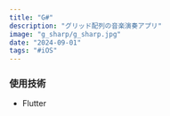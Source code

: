 ```yaml
---
title: "G#"
description: "グリッド配列の音楽演奏アプリ"
image: "g_sharp/g_sharp.jpg"
date: "2024-09-01"
tags: "#iOS"
---
```


### 使用技術

- Flutter
